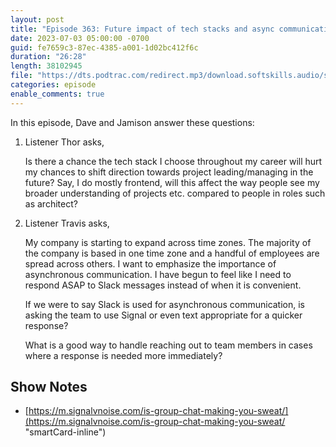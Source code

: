 ```yaml
---
layout: post
title: "Episode 363: Future impact of tech stacks and async communication"
date: 2023-07-03 05:00:00 -0700
guid: fe7659c3-87ec-4385-a001-1d02bc412f6c
duration: "26:28"
length: 38102945
file: "https://dts.podtrac.com/redirect.mp3/download.softskills.audio/sse-363.mp3"
categories: episode
enable_comments: true
---
```


In this episode, Dave and Jamison answer these questions:

1. Listener Thor asks,
   
   Is there a chance the tech stack I choose throughout my career will hurt my chances to shift direction towards project leading/managing in the future? Say, I do mostly frontend, will this affect the way people see my broader understanding of projects etc. compared to people in roles such as architect?

2. Listener Travis asks,
   
   My company is starting to expand across time zones. The majority of the company is based in one time zone and a handful of employees are spread across others. I want to emphasize the importance of asynchronous communication. I have begun to feel like I need to respond ASAP to Slack messages instead of when it is convenient.
   
   If we were to say Slack is used for asynchronous communication, is asking the team to use Signal or even text appropriate for a quicker response?
   
   What is a good way to handle reaching out to team members in cases where a response is needed more immediately?

## Show Notes
- [https://m.signalvnoise.com/is-group-chat-making-you-sweat/](https://m.signalvnoise.com/is-group-chat-making-you-sweat/ "smartCard-inline")
